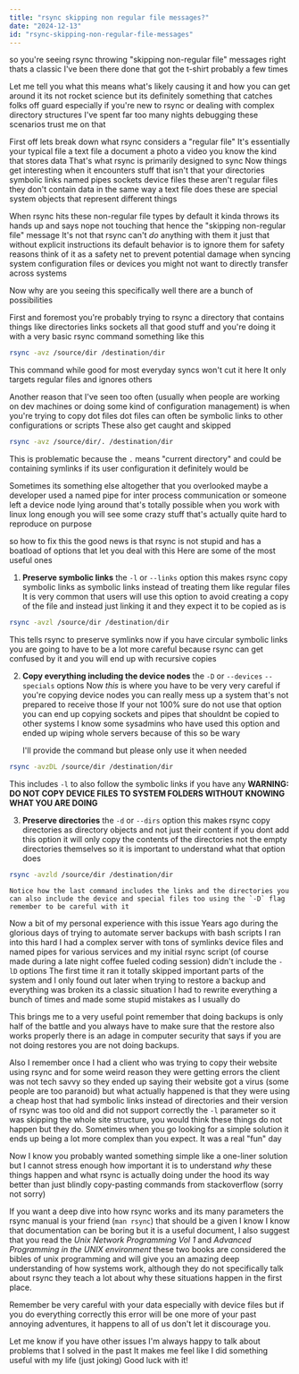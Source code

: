 ```yaml
---
title: "rsync skipping non regular file messages?"
date: "2024-12-13"
id: "rsync-skipping-non-regular-file-messages"
---
```


 so you're seeing rsync throwing "skipping non-regular file" messages right thats a classic I've been there done that got the t-shirt probably a few times

Let me tell you what this means what's likely causing it and how you can get around it its not rocket science but its definitely something that catches folks off guard especially if you're new to rsync or dealing with complex directory structures I've spent far too many nights debugging these scenarios trust me on that

First off lets break down what rsync considers a "regular file" It's essentially your typical file a text file a document a photo a video you know the kind that stores data That's what rsync is primarily designed to sync Now things get interesting when it encounters stuff that isn't that your directories symbolic links named pipes sockets device files these aren't regular files they don't contain data in the same way a text file does these are special system objects that represent different things

When rsync hits these non-regular file types by default it kinda throws its hands up and says nope not touching that hence the "skipping non-regular file" message It's not that rsync can't *do* anything with them it just that without explicit instructions its default behavior is to ignore them for safety reasons think of it as a safety net to prevent potential damage when syncing system configuration files or devices you might not want to directly transfer across systems

Now why are you seeing this specifically well there are a bunch of possibilities

First and foremost you're probably trying to rsync a directory that contains things like directories links sockets all that good stuff and you're doing it with a very basic rsync command something like this

```bash
rsync -avz /source/dir /destination/dir
```

This command while good for most everyday syncs won't cut it here It only targets regular files and ignores others

Another reason that I've seen too often (usually when people are working on dev machines or doing some kind of configuration management) is when you're trying to copy dot files dot files can often be symbolic links to other configurations or scripts These also get caught and skipped

```bash
rsync -avz /source/dir/. /destination/dir
```
This is problematic because the `.` means "current directory" and could be containing symlinks if its user configuration it definitely would be

Sometimes its something else altogether that you overlooked maybe a developer used a named pipe for inter process communication or someone left a device node lying around that's totally possible when you work with linux long enough you will see some crazy stuff that's actually quite hard to reproduce on purpose

 so how to fix this the good news is that rsync is not stupid and has a boatload of options that let you deal with this Here are some of the most useful ones

1.  **Preserve symbolic links** the `-l` or `--links` option this makes rsync copy symbolic links as symbolic links instead of treating them like regular files It is very common that users will use this option to avoid creating a copy of the file and instead just linking it and they expect it to be copied as is

```bash
rsync -avzl /source/dir /destination/dir
```

   This tells rsync to preserve symlinks now if you have circular symbolic links you are going to have to be a lot more careful because rsync can get confused by it and you will end up with recursive copies

2. **Copy everything including the device nodes** the `-D` or `--devices` `--specials` options Now *this* is where you have to be very very careful if you're copying device nodes you can really mess up a system that's not prepared to receive those If your not 100% sure do not use that option you can end up copying sockets and pipes that shouldnt be copied to other systems I know some sysadmins who have used this option and ended up wiping whole servers because of this so be wary

   I'll provide the command but please only use it when needed

```bash
rsync -avzDL /source/dir /destination/dir
```

   This includes `-l` to also follow the symbolic links if you have any
   **WARNING: DO NOT COPY DEVICE FILES TO SYSTEM FOLDERS WITHOUT KNOWING WHAT YOU ARE DOING**

3.  **Preserve directories** the `-d` or `--dirs` option this makes rsync copy directories as directory objects and not just their content if you dont add this option it will only copy the contents of the directories not the empty directories themselves so it is important to understand what that option does

```bash
rsync -avzld /source/dir /destination/dir
```
    Notice how the last command includes the links and the directories you can also include the device and special files too using the `-D` flag remember to be careful with it

Now a bit of my personal experience with this issue Years ago during the glorious days of trying to automate server backups with bash scripts I ran into this hard I had a complex server with tons of symlinks device files and named pipes for various services and my initial rsync script (of course made during a late night coffee fueled coding session) didn't include the `-lD` options The first time it ran it totally skipped important parts of the system and I only found out later when trying to restore a backup and everything was broken its a classic situation I had to rewrite everything a bunch of times and made some stupid mistakes as I usually do

This brings me to a very useful point remember that doing backups is only half of the battle and you always have to make sure that the restore also works properly there is an adage in computer security that says if you are not doing restores you are not doing backups.

Also I remember once I had a client who was trying to copy their website using rsync and for some weird reason they were getting errors the client was not tech savvy so they ended up saying their website got a virus (some people are too paranoid) but what actually happened is that they were using a cheap host that had symbolic links instead of directories and their version of rsync was too old and did not support correctly the `-l` parameter so it was skipping the whole site structure, you would think these things do not happen but they do. Sometimes when you go looking for a simple solution it ends up being a lot more complex than you expect. It was a real "fun" day

Now I know you probably wanted something simple like a one-liner solution but I cannot stress enough how important it is to understand *why* these things happen and what rsync is actually doing under the hood its way better than just blindly copy-pasting commands from stackoverflow (sorry not sorry)

If you want a deep dive into how rsync works and its many parameters the rsync manual is your friend (`man rsync`) that should be a given I know I know that documentation can be boring but it is a useful document, I also suggest that you read the *Unix Network Programming Vol 1* and *Advanced Programming in the UNIX environment* these two books are considered the bibles of unix programming and will give you an amazing deep understanding of how systems work, although they do not specifically talk about rsync they teach a lot about why these situations happen in the first place.

Remember be very careful with your data especially with device files but if you do everything correctly this error will be one more of your past annoying adventures, it happens to all of us don't let it discourage you.

Let me know if you have other issues I'm always happy to talk about problems that I solved in the past It makes me feel like I did something useful with my life (just joking) Good luck with it!
